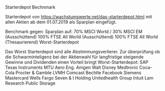 Starterdepot Bechnmark

Starterdepot von https://wachstumswerte.net/das-starterdepot.html mit allen Aktien ab dem 01.07.2019 als Sparplan eingefügt. 

Benchmark gegen:
Sparplan auf:
70% MSCI World / 30% MSCI EM (Ausschüttend)
100% FTSE All World (Ausschüttend)
100% FTSE All World (Thesaurierend)
Worst-Starterdepot

Das Worst Starterdepot sind alle Abstimmungsverlierer. Zur überprüfung ob die Schwarminteligenz bei der Aktienwahl für langfristige steigende Gewinne und Dividenden einen Vorteil bringt
Worst-Starterdepot:
SAP
Texas Instruments
MTU Aero Eng.
Amgen
Walt Disney
Medtronic
Coca-Cola
Procter & Gamble
LVMH
Comcast
Bechtle
Facebook
Siemens
Mastercard
Wells Fargo
Seven & I Holding
Unitedhealth Group
Intuit
Lam Research
Public Storage
